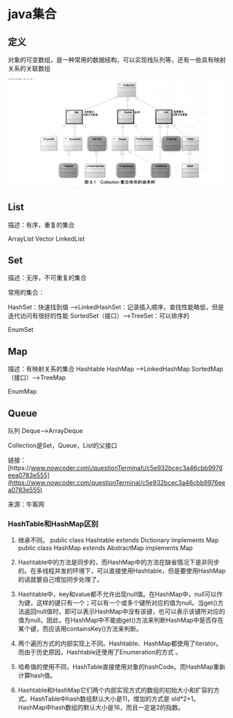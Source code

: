 # java集合

## 定义

对象的可变数组，是一种常用的数据结构，可以实现栈队列等，还有一些具有映射关系的关联数组

![](collection-1.png)

## List

描述：有序，重复的集合

ArrayList
Vector
LinkedList

## Set

描述：无序，不可重复的集合

常用的集合：

HashSet：快速找到值
--&gt;LinkedHashSet：记录插入顺序，查找性能略低，但是迭代访问有很好的性能
SortedSet（接口）--&gt;TreeSet：可以排序的

EnumSet

## Map

描述：有映射关系的集合
Hashtable
HashMap
--&gt;LinkedHashMap
SortedMap（接口）--&gt;TreeMap

EnumMap

## Queue

队列
Deque--&gt;ArrayDeque

Collection是Set，Queue，List的父接口

链接：
[https:\/\/www.nowcoder.com\/questionTerminal\/c5e932bcec3a46cbb9976eea0783e555](https://www.nowcoder.com/questionTerminal/c5e932bcec3a46cbb9976eea0783e555)

来源：牛客网

### HashTable和HashMap区别

1. 继承不同。
  public class Hashtable extends Dictionary implements Map public class HashMap extends AbstractMap implements Map

2. Hashtable中的方法是同步的，而HashMap中的方法在缺省情况下是非同步的。在多线程并发的环境下，可以直接使用Hashtable，但是要使用HashMap的话就要自己增加同步处理了。


1. Hashtable中，key和value都不允许出现null值。在HashMap中，null可以作为键，这样的键只有一个；可以有一个或多个键所对应的值为null。当get\(\)方法返回null值时，即可以表示HashMap中没有该键，也可以表示该键所对应的值为null。因此，在HashMap中不能由get\(\)方法来判断HashMap中是否存在某个键，而应该用containsKey\(\)方法来判断。

2. 两个遍历方式的内部实现上不同。Hashtable、HashMap都使用了Iterator。而由于历史原因，Hashtable还使用了Enumeration的方式 。

3. 哈希值的使用不同，HashTable直接使用对象的hashCode。而HashMap重新计算hash值。

4. Hashtable和HashMap它们两个内部实现方式的数组的初始大小和扩容的方式。HashTable中hash数组默认大小是11，增加的方式是 old\*2+1。HashMap中hash数组的默认大小是16，而且一定是2的指数。


